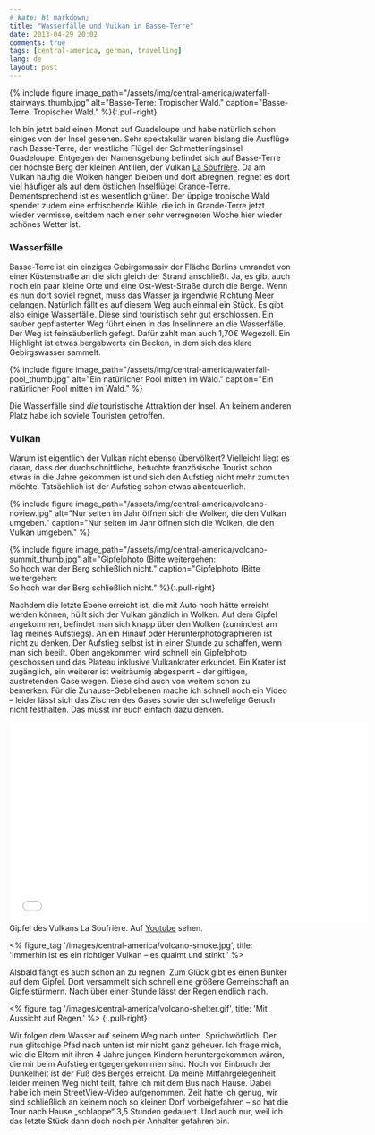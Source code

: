 ```yaml
---
# kate: hl markdown;
title: "Wasserfälle und Vulkan in Basse-Terre"
date: 2013-04-29 20:02
comments: true
tags: [central-america, german, travelling]
lang: de
layout: post
---
```


{% include figure image_path="/assets/img/central-america/waterfall-stairways_thumb.jpg" alt="Basse-Terre: Tropischer Wald." caption="Basse-Terre: Tropischer Wald." %}{:.pull-right}

Ich bin jetzt bald einen Monat auf Guadeloupe und habe natürlich schon einiges
von der Insel gesehen. Sehr spektakulär waren bislang die Ausflüge nach Basse-Terre,
der westliche Flügel der Schmetterlingsinsel Guadeloupe. Entgegen der Namensgebung
befindet sich auf Basse-Terre der höchste Berg der kleinen Antillen, der Vulkan
[La Soufrière](http://de.wikipedia.org/wiki/Soufri%C3%A8re_%28Guadeloupe%29).
Da am Vulkan häufig die Wolken hängen bleiben und dort abregnen, regnet es dort
viel häufiger als auf dem östlichen Inselflügel Grande-Terre. Dementsprechend
ist es wesentlich grüner. Der üppige tropische Wald spendet zudem eine erfrischende
Kühle, die ich in Grande-Terre jetzt wieder vermisse, seitdem nach einer sehr
verregneten Woche hier wieder schönes Wetter ist.

<!-- more -->

### Wasserfälle

Basse-Terre ist ein einziges Gebirgsmassiv der Fläche Berlins umrandet von einer
Küstenstraße an die sich gleich der Strand anschließt. Ja, es gibt auch noch ein
paar kleine Orte und eine Ost-West-Straße durch die Berge. Wenn es nun dort soviel
regnet, muss das Wasser ja irgendwie Richtung Meer gelangen. Natürlich fällt es
auf diesem Weg auch einmal ein Stück. Es gibt also einige Wasserfälle. Diese sind
touristisch sehr gut erschlossen. Ein sauber gepflasterter Weg führt einen in das
Inselinnere an die Wasserfälle. Der Weg ist feinsäuberlich gefegt. Dafür zahlt
man auch 1,70€ Wegezoll. Ein Highlight ist etwas bergabwerts ein Becken, in dem
sich das klare Gebirgswasser sammelt.

<div class="clearfix" />

{% include figure image_path="/assets/img/central-america/waterfall-pool_thumb.jpg" alt="Ein natürlicher Pool mitten im Wald." caption="Ein natürlicher Pool mitten im Wald." %}

Die Wasserfälle sind *die* touristische Attraktion der Insel. An keinem anderen
Platz habe ich soviele Touristen getroffen.

### Vulkan

Warum ist eigentlich der Vulkan nicht ebenso übervölkert? Vielleicht liegt es daran,
dass der durchschnittliche, betuchte französische Tourist schon etwas in die Jahre
gekommen ist und sich den Aufstieg nicht mehr zumuten möchte. Tatsächlich ist der
Aufstieg schon etwas abenteuerlich.

<div class="clearfix" />

{% include figure image_path="/assets/img/central-america/volcano-noview.jpg" alt="Nur selten im Jahr öffnen sich die Wolken, die den Vulkan umgeben." caption="Nur selten im Jahr öffnen sich die Wolken, die den Vulkan umgeben." %}

{% include figure image_path="/assets/img/central-america/volcano-summit_thumb.jpg" alt="Gipfelphoto (Bitte weitergehen: <br/> So hoch war der Berg schließlich nicht." caption="Gipfelphoto (Bitte weitergehen: <br/> So hoch war der Berg schließlich nicht." %}{:.pull-right}

Nachdem die letzte Ebene erreicht ist, die mit Auto noch hätte erreicht werden können,
hüllt sich der Vulkan gänzlich in Wolken. Auf dem Gipfel angekommen, befindet man sich
knapp über den Wolken (zumindest am Tag meines Aufstiegs). An ein Hinauf oder
Herunterphotographieren ist nicht zu denken. Der Aufstieg selbst ist in einer Stunde
zu schaffen, wenn man sich beeilt. Oben angekommen wird schnell ein Gipfelphoto geschossen
und das Plateau inklusive Vulkankrater erkundet. Ein Krater ist zugänglich, ein weiterer
ist weiträumig abgesperrt – der giftigen, austretenden Gase wegen. Diese sind auch
von weitem schon zu bemerken. Für die Zuhause-Gebliebenen mache ich schnell noch ein Video –
leider lässt sich das Zischen des Gases sowie der schwefelige Geruch nicht festhalten. Das
müsst ihr euch einfach dazu denken.

<div class="clearfix" />

<div class="thumbnail" markdown="0" style="width: 650px">
  <iframe width="640" height="360" src="//www.youtube.com/embed/UZjjrKRXH9A?HD=1;rel=0;showinfo=0;controls=1" frameborder="0" allowfullscreen></iframe>
  <div class="caption">Gipfel des Vulkans La Soufrière. Auf <a href="http://youtu.be/UZjjrKRXH9A">Youtube</a> sehen.</div>
</div>

<% figure_tag '/images/central-america/volcano-smoke.jpg', title: 'Immerhin ist es ein richtiger Vulkan – es qualmt und stinkt.' %>

Alsbald fängt es auch schon an zu regnen. Zum Glück gibt es einen Bunker auf dem
Gipfel. Dort versammelt sich schnell eine größere Gemeinschaft an Gipfelstürmern.
Nach über einer Stunde lässt der Regen endlich nach.

<% figure_tag '/images/central-america/volcano-shelter.gif', title: 'Mit Aussicht auf Regen.' %>
{:.pull-right}

Wir folgen dem Wasser auf seinem Weg nach unten. Sprichwörtlich. Der nun glitschige Pfad
nach unten ist mir nicht ganz geheuer. Ich frage mich, wie die Eltern mit ihren 4 Jahre
jungen Kindern heruntergekommen wären, die mir beim Aufstieg entgegengekommen sind.
Noch vor Einbruch der Dunkelheit ist der Fuß des Berges erreicht. Da meine Mitfahrgelegenheit
leider meinen Weg nicht teilt, fahre ich mit dem Bus nach Hause. Dabei habe ich mein
StreetView-Video aufgenommen. Zeit hatte ich genug, wir sind schließlich an keinem noch
so kleinen Dorf vorbeigefahren – so hat die Tour nach Hause „schlappe“ 3,5 Stunden gedauert.
Und auch nur, weil ich das letzte Stück dann doch noch per Anhalter gefahren bin.
